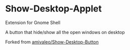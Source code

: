 # Show-Desktop-Applet

Extension for Gnome Shell

A button that hide/show all the open windows on desktop

Forked from [amivaleo/Show-Desktop-Button](https://github.com/amivaleo/Show-Desktop-Button)
